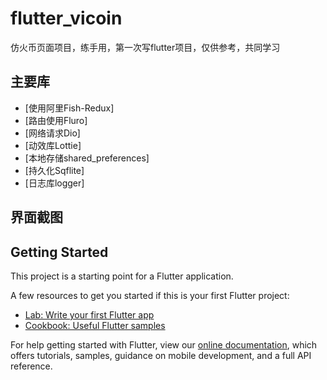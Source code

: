 # flutter_vicoin

仿火币页面项目，练手用，第一次写flutter项目，仅供参考，共同学习

## 主要库

- [使用阿里Fish-Redux]
- [路由使用Fluro]
- [网络请求Dio]
- [动效库Lottie]
- [本地存储shared_preferences]
- [持久化Sqflite]
- [日志库logger]

## 界面截图

## Getting Started

This project is a starting point for a Flutter application.

A few resources to get you started if this is your first Flutter project:

- [Lab: Write your first Flutter app](https://flutter.dev/docs/get-started/codelab)
- [Cookbook: Useful Flutter samples](https://flutter.dev/docs/cookbook)

For help getting started with Flutter, view our
[online documentation](https://flutter.dev/docs), which offers tutorials,
samples, guidance on mobile development, and a full API reference.

